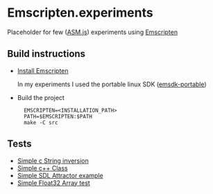 # Emscripten.experiments
Placeholder for few ([ASM.js](http://asmjs.org)) experiments using [Emscripten](https://kripken.github.io/emscripten-site/)

## Build instructions
* [Install Emscripten](https://kripken.github.io/emscripten-site/docs/getting_started/downloads.html)

  In my experiments I used the portable linux SDK ([emsdk-portable](https://s3.amazonaws.com/mozilla-games/emscripten/releases/emsdk-portable.tar.gz))

* Build the project
 
        EMSCRIPTEN=<INSTALLATION_PATH>
        PATH=$EMSCRIPTEN:$PATH
        make -C src

## Tests
* [Simple c String inversion](http://ceccopierangiolieugenio.github.io/Emscripten.experiments/test.1.html)
* [Simple c++ Class](http://ceccopierangiolieugenio.github.io/Emscripten.experiments/test.2.html)
* [Simple SDL Attractor example](http://ceccopierangiolieugenio.github.io/Emscripten.experiments/test.3.html)
* [Simple Float32 Array test](http://ceccopierangiolieugenio.github.io/Emscripten.experiments/test.4.html)
